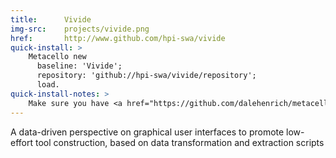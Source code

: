 ```yaml
---
title:      Vivide
img-src:    projects/vivide.png
href:       http://www.github.com/hpi-swa/vivide
quick-install: >
    Metacello new
      baseline: 'Vivide';
      repository: 'github://hpi-swa/vivide/repository';
      load.
quick-install-notes: >
    Make sure you have <a href="https://github.com/dalehenrich/metacello-work" target="_blank">Metacello</a> installed.
---
```

A data-driven perspective on graphical user interfaces to promote low-effort tool construction, based on data transformation and extraction scripts
